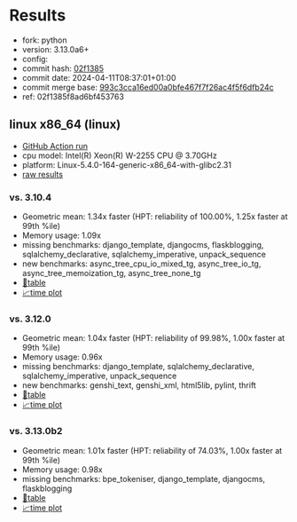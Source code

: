 # Results

- fork: python
- version: 3.13.0a6+
- config: 
- commit hash: [02f1385](https://github.com/python/cpython/commit/02f1385)
- commit date: 2024-04-11T08:37:01+01:00
- commit merge base: [993c3cca16ed00a0bfe467f7f26ac4f5f6dfb24c](https://github.com/python/cpython/commit/993c3cca16ed00a0bfe467f7f26ac4f5f6dfb24c)
- ref: 02f1385f8ad6bf453763

## linux x86_64 (linux)

- [GitHub Action run](https://github.com/faster-cpython/benchmarking/actions/runs/8645603762)
- cpu model: Intel(R) Xeon(R) W-2255 CPU @ 3.70GHz
- platform: Linux-5.4.0-164-generic-x86_64-with-glibc2.31
- [raw results](bm-20240411-linux-x86_64-python-02f1385f8ad6bf453763-3.13.0a6%2B-02f1385.json)

### vs. 3.10.4

- Geometric mean: 1.34x faster (HPT: reliability of 100.00%, 1.25x faster at 99th %ile)
- Memory usage: 1.09x
- missing benchmarks: django_template, djangocms, flaskblogging, sqlalchemy_declarative, sqlalchemy_imperative, unpack_sequence
- new benchmarks: async_tree_cpu_io_mixed_tg, async_tree_io_tg, async_tree_memoization_tg, async_tree_none_tg
- [📄table](bm-20240411-linux-x86_64-python-02f1385f8ad6bf453763-3.13.0a6%2B-02f1385-vs-3.10.4.md)
- [📈time plot](bm-20240411-linux-x86_64-python-02f1385f8ad6bf453763-3.13.0a6%2B-02f1385-vs-3.10.4.svg)

### vs. 3.12.0

- Geometric mean: 1.04x faster (HPT: reliability of 99.98%, 1.00x faster at 99th %ile)
- Memory usage: 0.96x
- missing benchmarks: django_template, sqlalchemy_declarative, sqlalchemy_imperative, unpack_sequence
- new benchmarks: genshi_text, genshi_xml, html5lib, pylint, thrift
- [📄table](bm-20240411-linux-x86_64-python-02f1385f8ad6bf453763-3.13.0a6%2B-02f1385-vs-3.12.0.md)
- [📈time plot](bm-20240411-linux-x86_64-python-02f1385f8ad6bf453763-3.13.0a6%2B-02f1385-vs-3.12.0.svg)

### vs. 3.13.0b2

- Geometric mean: 1.01x faster (HPT: reliability of 74.03%, 1.00x faster at 99th %ile)
- Memory usage: 0.98x
- missing benchmarks: bpe_tokeniser, django_template, djangocms, flaskblogging
- [📄table](bm-20240411-linux-x86_64-python-02f1385f8ad6bf453763-3.13.0a6%2B-02f1385-vs-3.13.0b2.md)
- [📈time plot](bm-20240411-linux-x86_64-python-02f1385f8ad6bf453763-3.13.0a6%2B-02f1385-vs-3.13.0b2.svg)

